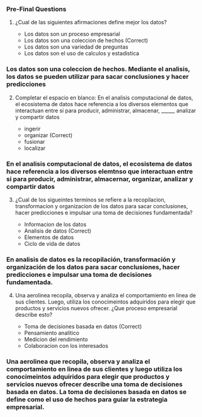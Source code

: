 ### Pre-Final Questions

1. ¿Cual de las siguientes afirmaciones define mejor los datos?
   
   * Los datos son un proceso empresarial
   * Los datos son una coleccion de hechos (Correct)
   * Los datos son una variedad de preguntas
   * Los datos son el uso de calculos y estadistica
  
### Los datos son una coleccion de hechos. Mediante el analisis, los datos se pueden utilizar para sacar conclusiones y hacer predicciones

2. Completar el espacio en blanco: En el analisis computacional de datos, el ecosistema de datos hace referencia a los diversos elementos que interactuan entre si para producir, administrar, almacenar, _____, analizar y compartir datos
   
   * ingerir
   * organizar (Correct)
   * fusionar
   * localizar

### En el analisis computacional de datos, el ecosistema de datos hace referencia a los diversos elemtnso que interactuan entre si para producir, administrar, almacernar, organizar, analizar y compartir datos

3. ¿Cual de los sigueintes terminos se refiere a la recopilacion, transformacion y organizacion de los datos para sacar conclusiones, hacer predicciones e impulsar una toma de decisiones fundamentada?
   
   * Informacion de los datos
   * Analisis de datos (Correct)
   * Elementos de datos
   * Ciclo de vida de datos 
  

### En analisis de datos es la recopilación, transformación y organización de los datos para sacar conclusiones, hacer predicciones e impulsar una toma de decisiones fundamentada.

4. Una aerolinea recopila, observa y analiza el comportamiento en linea de sus clientes. Luego, utiliza los conocimeintos adquiridos para elegir que productos y servicios nuevos ofrecer. ¿Que proceso empresarial describe esto?
   
   * Toma de decisiones basada en datos (Correct)
   * Pensamiento analitico
   * Medicion del rendimiento
   * Colaboracion con los interesados
  
### Una aerolinea  que recopila, observa y analiza el comportamiento en linea de sus clientes y luego utiliza los conocimeintos adquiridos para elegir que productos y servicios nuevos ofrecer describe una toma de decisiones basada en datos. La toma de decisiones basada en datos se define como el uso de hechos para guiar la estrategia empresarial.